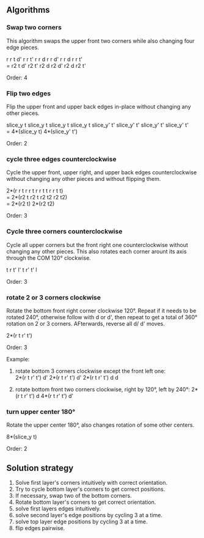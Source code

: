 
## Algorithms

### Swap two corners

This algorithm swaps the upper front two corners while also changing four edge pieces.

r r t d' r r t' r r d r r d' r r d r r t'  
= r2 t d' r2 t' r2 d r2 d' r2 d r2 t'

Order: 4

### Flip two edges

Flip the upper front and upper back edges in-place without changing any other pieces.

slice_y t slice_y t slice_y t slice_y t slice_y' t' slice_y' t' slice_y' t' slice_y' t'  
= 4*(slice_y t) 4*(slice_y' t')

Order: 2

### cycle three edges counterclockwise

Cycle the upper front, upper right, and upper back edges counterclockwise without changing any other pieces and without flipping them.

2*(r r t r r t r r t t r r t t)  
= 2*(r2 t r2 t r2 t2 r2 t2)  
= 2*(r2 t) 2*(r2 t2)

Order: 3

### Cycle three corners counterclockwise

Cycle all upper corners but the front right one counterclockwise without changing any other pieces. This also rotates each corner arount its axis through the COM 120° clockwise.

t r t' l' t r' t' l

Order: 3

### rotate 2 or 3 corners clockwise

Rotate the bottom front right corner clockwise 120°. Repeat if it needs to be rotated 240°, otherwise follow with d or d', then repeat to get a total of 360° rotation on 2 or 3 corners. AFterwards, reverse all d/ d' moves.

2*(r t r' t')

Order: 3

Example:

1. rotate bottom 3 corners clockwise except the front left one:  
2*(r t r' t') d' 2*(r t r' t') d' 2*(r t r' t') d d

2. rotate bottom front two corners clockwise, right by 120°, left by 240°:
2*(r t r' t') d 4*(r t r' t') d'

### turn upper center 180°

Rotate the upper center 180°, also changes rotation of some other centers.

8*(slice_y t)

Order: 2

## Solution strategy
1. Solve first layer's corners intuitively with correct orientation.
2. Try to cycle bottom layer's corners to get correct positions.
3. If necessary, swap two of the bottom corners.
4. Rotate bottom layer's corners to get correct orientation.
5. solve first layers edges intuitively.
6. solve second layer's edge positions by cycling 3 at a time.
7. solve top layer edge positions by cycling 3 at a time.
8. flip edges pairwise.